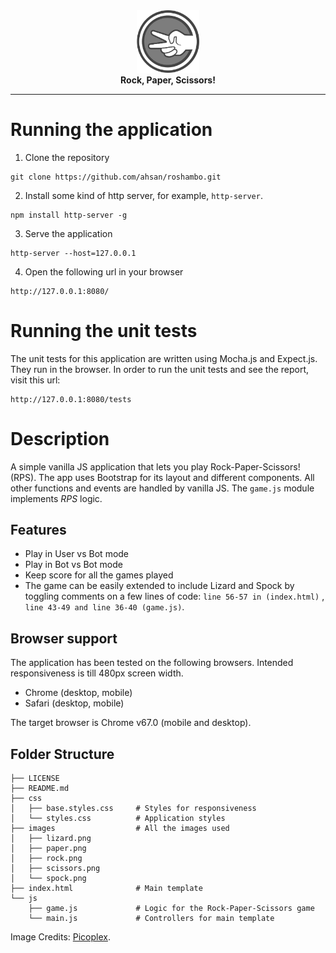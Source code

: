 <div align="center">
    <div>
        <img src="./images/scissors.png" alt="Roshambo" width="100">
    </div>
   <div>
        <strong>Rock, Paper, Scissors!</strong>
    </div>
</div>

<hr>

# Running the application
1. Clone the repository
```
git clone https://github.com/ahsan/roshambo.git
```
2. Install some kind of http server, for example, `http-server`.
```
npm install http-server -g
```
3. Serve the application
```
http-server --host=127.0.0.1
```
4. Open the following url in your browser
```
http://127.0.0.1:8080/
```
# Running the unit tests
The unit tests for this application are written using Mocha.js and Expect.js. They run in the browser. In order to run the unit tests and see the report, visit this url:
```
http://127.0.0.1:8080/tests
```

# Description
A simple vanilla JS application that lets you play Rock-Paper-Scissors! (RPS).
The app uses Bootstrap for its layout and different components. All other functions and events are handled by vanilla JS. The `game.js` module implements <i>RPS</i> logic.

## Features
- Play in User vs Bot mode
- Play in Bot vs Bot mode
- Keep score for all the games played
- The game can be easily extended to include Lizard and Spock by toggling comments on a few lines of code: `line 56-57 in (index.html)` , `line 43-49 and line 36-40 (game.js)`.

## Browser support
The application has been tested on the following browsers. Intended responsiveness is till 480px screen width.
- Chrome (desktop, mobile)
- Safari (desktop, mobile)

The target browser is Chrome v67.0 (mobile and desktop).

## Folder Structure
```
├── LICENSE
├── README.md
├── css
│   ├── base.styles.css     # Styles for responsiveness
│   └── styles.css          # Application styles
├── images                  # All the images used
│   ├── lizard.png
│   ├── paper.png
│   ├── rock.png
│   ├── scissors.png
│   └── spock.png
├── index.html              # Main template
└── js
    ├── game.js             # Logic for the Rock-Paper-Scissors game
    └── main.js             # Controllers for main template
```

Image Credits: <a href="http://picoplex.net/">Picoplex</a>.